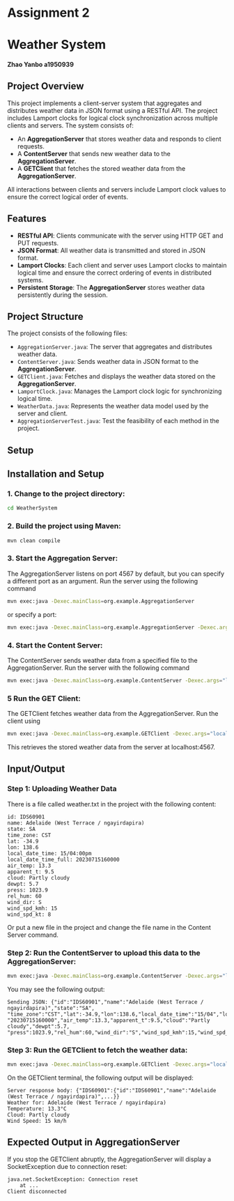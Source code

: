 # Assignment 2
# Weather System
#### Zhao Yanbo a1950939
## Project Overview

This project implements a client-server system that aggregates and distributes weather data in JSON format using a RESTful API. The project includes Lamport clocks for logical clock synchronization across multiple clients and servers. The system consists of:
- An **AggregationServer** that stores weather data and responds to client requests.
- A **ContentServer** that sends new weather data to the **AggregationServer**.
- A **GETClient** that fetches the stored weather data from the **AggregationServer**.

All interactions between clients and servers include Lamport clock values to ensure the correct logical order of events.

## Features

- **RESTful API**: Clients communicate with the server using HTTP GET and PUT requests.
- **JSON Format**: All weather data is transmitted and stored in JSON format.
- **Lamport Clocks**: Each client and server uses Lamport clocks to maintain logical time and ensure the correct ordering of events in distributed systems.
- **Persistent Storage**: The **AggregationServer** stores weather data persistently during the session.


## Project Structure

The project consists of the following files:

- `AggregationServer.java`: The server that aggregates and distributes weather data.
- `ContentServer.java`: Sends weather data in JSON format to the **AggregationServer**.
- `GETClient.java`: Fetches and displays the weather data stored on the **AggregationServer**.
- `LamportClock.java`: Manages the Lamport clock logic for synchronizing logical time.
- `WeatherData.java`: Represents the weather data model used by the server and client.
- `AggregationServerTest.java`: Test the feasibility of each method in the project.

## Setup
## Installation and Setup

### 1. Change to the project directory:
```bash
cd WeatherSystem
```
### 2. Build the project using Maven:
```bash
mvn clean compile
```
### 3. Start the Aggregation Server:
The AggregationServer listens on port 4567 by default, but you can specify a different port as an argument. Run the server using the following command
    
```bash
mvn exec:java -Dexec.mainClass=org.example.AggregationServer
```
or specify a port:
```bash
mvn exec:java -Dexec.mainClass=org.example.AggregationServer -Dexec.args="<port>"
```
### 4. Start the Content Server:
The ContentServer sends weather data from a specified file to the AggregationServer. Run the server with the following command
```bash
mvn exec:java -Dexec.mainClass=org.example.ContentServer -Dexec.args="localhost:4567 weather.txt"
```

### 5 Run the GET Client:
The GETClient fetches weather data from the AggregationServer. Run the client using
```bash
mvn exec:java -Dexec.mainClass=org.example.GETClient -Dexec.args="localhost:4567"
```
This retrieves the stored weather data from the server at localhost:4567.

## Input/Output
### Step 1: Uploading Weather Data
There is a file called weather.txt in the project with the following content:
```text
id: IDS60901
name: Adelaide (West Terrace / ngayirdapira)
state: SA
time_zone: CST
lat: -34.9
lon: 138.6
local_date_time: 15/04:00pm
local_date_time_full: 20230715160000
air_temp: 13.3
apparent_t: 9.5
cloud: Partly cloudy
dewpt: 5.7
press: 1023.9
rel_hum: 60
wind_dir: S
wind_spd_kmh: 15
wind_spd_kt: 8
```
Or put a new file in the project and change the file name in the Content Server command.
### Step 2: Run the ContentServer to upload this data to the AggregationServer:
```bash
mvn exec:java -Dexec.mainClass=org.example.ContentServer -Dexec.args="localhost:4567 weather.txt"
```
You may see the following output:
```text
Sending JSON: {"id":"IDS60901","name":"Adelaide (West Terrace / ngayirdapira)","state":"SA",
"time_zone":"CST","lat":-34.9,"lon":138.6,"local_date_time":"15/04","local_date_time_full":
"20230715160000","air_temp":13.3,"apparent_t":9.5,"cloud":"Partly cloudy","dewpt":5.7,
"press":1023.9,"rel_hum":60,"wind_dir":"S","wind_spd_kmh":15,"wind_spd_kt":8}
```
### Step 3: Run the GETClient to fetch the weather data:
```bash
mvn exec:java -Dexec.mainClass=org.example.GETClient -Dexec.args="localhost:4567"
```
On the GETClient terminal, the following output will be displayed:
```text
Server response body: {"IDS60901":{"id":"IDS60901","name":"Adelaide (West Terrace / ngayirdapira)",...}}
Weather for: Adelaide (West Terrace / ngayirdapira)
Temperature: 13.3°C
Cloud: Partly cloudy
Wind Speed: 15 km/h
```

## Expected Output in AggregationServer
If you stop the GETClient abruptly, the AggregationServer will display a SocketException due to connection reset:
```text
java.net.SocketException: Connection reset
    at ...
Client disconnected
```
